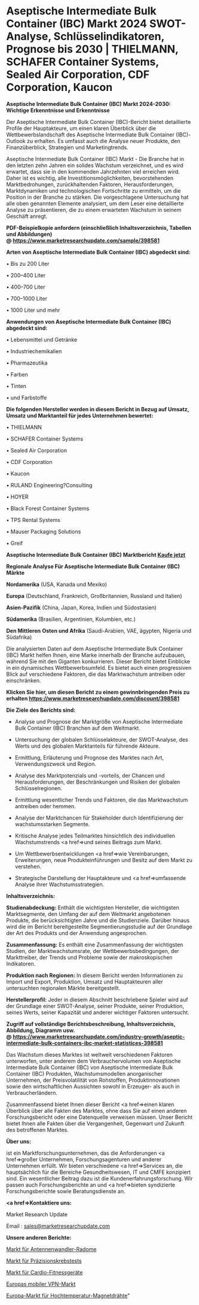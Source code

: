 # Aseptische Intermediate Bulk Container (IBC) Markt 2024 SWOT-Analyse, Schlüsselindikatoren, Prognose bis 2030 | THIELMANN, SCHAFER Container Systems, Sealed Air Corporation, CDF Corporation, Kaucon

<strong>Aseptische Intermediate Bulk Container (IBC) Markt 2024-2030: Wichtige Erkenntnisse und Erkenntnisse</strong>

Der Aseptische Intermediate Bulk Container (IBC)-Bericht bietet detaillierte Profile der Hauptakteure, um einen klaren Überblick über die Wettbewerbslandschaft des Aseptische Intermediate Bulk Container (IBC)-Outlook zu erhalten. Es umfasst auch die Analyse neuer Produkte, den Finanzüberblick, Strategien und Marketingtrends.

Aseptische Intermediate Bulk Container (IBC) Markt - Die Branche hat in den letzten zehn Jahren ein solides Wachstum verzeichnet, und es wird erwartet, dass sie in den kommenden Jahrzehnten viel erreichen wird. Daher ist es wichtig, alle Investitionsmöglichkeiten, bevorstehenden Marktbedrohungen, zurückhaltenden Faktoren, Herausforderungen, Marktdynamiken und technologischen Fortschritte zu ermitteln, um die Position in der Branche zu stärken. Die vorgeschlagene Untersuchung hat alle oben genannten Elemente analysiert, um dem Leser eine detaillierte Analyse zu präsentieren, die zu einem erwarteten Wachstum in seinem Geschäft anregt.

<strong><b>PDF-Beispielkopie anfordern (einschließlich Inhaltsverzeichnis, Tabellen und Abbildungen) @ </b></strong><strong><a href=https://www.marketresearchupdate.com/sample/398581><strong>https://www.marketresearchupdate.com/sample/398581</u></a></strong></strong>

<strong>Arten von Aseptische Intermediate Bulk Container (IBC) abgedeckt sind:</strong>

• Bis zu 200 Liter

• 200–400 Liter

• 400–700 Liter

• 700–1000 Liter

• 1000 Liter und mehr

<strong>Anwendungen von Aseptische Intermediate Bulk Container (IBC) abgedeckt sind:</strong>

• Lebensmittel und Getränke

• Industriechemikalien

• Pharmazeutika

• Farben

• Tinten

• und Farbstoffe

<strong>Die folgenden Hersteller werden in diesem Bericht in Bezug auf Umsatz, Umsatz und Marktanteil für jedes Unternehmen bewertet:</strong>

• THIELMANN

• SCHAFER Container Systems

• Sealed Air Corporation

• CDF Corporation

• Kaucon

• RULAND Engineering?Consulting

• HOYER

• Black Forest Container Systems

• TPS Rental Systems

• Mauser Packaging Solutions

• Greif

<strong>Aseptische Intermediate Bulk Container (IBC) Marktbericht <a href=https://www.marketresearchupdate.com/buynow/398581>Kaufe jetzt</a></strong>

<strong>Regionale Analyse Für Aseptische Intermediate Bulk Container (IBC) Märkte</strong>

<strong>Nordamerika</strong> (USA, Kanada und Mexiko)

<strong>Europa</strong> (Deutschland, Frankreich, Großbritannien, Russland und Italien)

<strong>Asien-Pazifik</strong> (China, Japan, Korea, Indien und Südostasien)

<strong>Südamerika</strong> (Brasilien, Argentinien, Kolumbien, etc.)

<strong>Den Mittleren</strong> <strong>Osten und Afrika</strong> (Saudi-Arabien, VAE, ägypten, Nigeria und Südafrika)

Die analysierten Daten auf dem Aseptische Intermediate Bulk Container (IBC) Markt helfen Ihnen, eine Marke innerhalb der Branche aufzubauen, während Sie mit den Giganten konkurrieren. Dieser Bericht bietet Einblicke in ein dynamisches Wettbewerbsumfeld. Es bietet auch einen progressiven Blick auf verschiedene Faktoren, die das Marktwachstum antreiben oder einschränken.

<strong>Klicken Sie hier, um diesen Bericht zu einem gewinnbringenden Preis zu erhalten
</strong><strong><a href=https://www.marketresearchupdate.com/discount/398581>https://www.marketresearchupdate.com/discount/398581</b></u></strong></a>

<strong>Die Ziele des Berichts sind:</strong>

- Analyse und Prognose der Marktgröße von Aseptische Intermediate Bulk Container (IBC) Branchen auf dem Weltmarkt.

- Untersuchung der globalen Schlüsselakteure, der SWOT-Analyse, des Werts und des globalen Marktanteils für führende Akteure.

- Ermittlung, Erläuterung und Prognose des Marktes nach Art, Verwendungszweck und Region.

- Analyse des Marktpotenzials und -vorteils, der Chancen und Herausforderungen, der Beschränkungen und Risiken der globalen Schlüsselregionen.

- Ermittlung wesentlicher Trends und Faktoren, die das Marktwachstum antreiben oder hemmen.

- Analyse der Marktchancen für Stakeholder durch Identifizierung der wachstumsstarken Segmente.

- Kritische Analyse jedes Teilmarktes hinsichtlich des individuellen Wachstumstrends <a href=>und</a> seines Beitrags zum Markt.

- Um Wettbewerbsentwicklungen <a href=>wie</a> Vereinbarungen, Erweiterungen, neue Produkteinführungen und Besitz auf dem Markt zu verstehen.

- Strategische Darstellung der Hauptakteure und <a href=>umfas</a>sende Analyse ihrer Wachstumsstrategien.

<strong>Inhaltsverzeichnis:</strong>

<strong>Studienabdeckung:</strong> Enthält die wichtigsten Hersteller, die wichtigsten Marktsegmente, den Umfang der auf dem Weltmarkt angebotenen Produkte, die berücksichtigten Jahre und die Studienziele. Darüber hinaus wird die im Bericht bereitgestellte Segmentierungsstudie auf der Grundlage der Art des Produkts und der Anwendung angesprochen.

<strong>Zusammenfassung:</strong> Es enthält eine Zusammenfassung der wichtigsten Studien, der Marktwachstumsrate, der Wettbewerbsbedingungen, der Markttreiber, der Trends und Probleme sowie der makroskopischen Indikatoren.

<strong>Produktion nach Regionen:</strong> In diesem Bericht werden Informationen zu Import und Export, Produktion, Umsatz und Hauptakteuren aller untersuchten regionalen Märkte bereitgestellt.

<strong>Herstellerprofil:</strong> Jeder in diesem Abschnitt beschriebene Spieler wird auf der Grundlage einer SWOT-Analyse, seiner Produkte, seiner Produktion, seines Werts, seiner Kapazität und anderer wichtiger Faktoren untersucht.

<strong><b>Zugriff auf vollständige Berichtsbeschreibung, Inhaltsverzeichnis, Abbildung, Diagramm usw. @ </b></strong><strong><a href=https://www.marketresearchupdate.com/industry-growth/aseptic-intermediate-bulk-containers-ibc-market-statistices-398581>https://www.marketresearchupdate.com/industry-growth/aseptic-intermediate-bulk-containers-ibc-market-statistices-398581</a></strong>

Das Wachstum dieses Marktes ist weltweit verschiedenen Faktoren unterworfen, unter anderem dem Verbrauchervolumen von Aseptische Intermediate Bulk Container (IBC) von Aseptische Intermediate Bulk Container (IBC) Produkten, Wachstumsmodellen anorganischer Unternehmen, der Preisvolatilität von Rohstoffen, Produktinnovationen sowie den wirtschaftlichen Aussichten sowohl in Erzeuger- als auch in Verbraucherländern.

Zusammenfassend bietet Ihnen dieser Bericht <a href=>einen</a> klaren Überblick über alle Fakten des Marktes, ohne dass Sie auf einen anderen Forschungsbericht oder eine Datenquelle verweisen müssen. Unser Bericht bietet Ihnen alle Fakten über die Vergangenheit, Gegenwart und Zukunft des betroffenen Marktes.

<strong>Über uns:</strong>

 ist ein Marktforschungsunternehmen, das die Anforderungen <a href=>großer</a> Unternehmen, Forschungsagenturen und anderer Unternehmen erfüllt. Wir bieten verschiedene <a href=>Services</a> an, die hauptsächlich für die Bereiche Gesundheitswesen, IT und CMFE konzipiert sind. Ein wesentlicher Beitrag dazu ist die Kundenerfahrungsforschung. Wir passen auch Forschungsberichte an und <a href=>bieten</a> syndizierte Forschungsberichte sowie Beratungsdienste an.

<strong><a href=>Kontaktiere uns:</a></strong>

Market Research Update

Email : sales@marketresearchupdate.com

<strong>Unsere anderen Berichte:</strong>

<a href=https://www.linkedin.com/pulse/antenna-transducer-radome-market-expected-witness>Markt für Antennenwandler-Radome</a>

<a href=https://www.linkedin.com/pulse/precision-cancer-tests-market-2023-remarking>Markt für Präzisionskrebstests</a>

<a href=https://www.linkedin.com/pulse/cardio-fitness-equipment-market-research-report>Markt für Cardio-Fitnessgeräte</a>

<a href=https://www.linkedin.com/pulse/europe-mobile-vpn-market-2023-booming-across-globe-segments>Europas mobiler VPN-Markt</a>

<a href=https://www.linkedin.com/pulse/europe-high-temperature-magnet-wire-market-growth-possibilities>Europa-Markt für Hochtemperatur-Magnetdrähte</a>"

